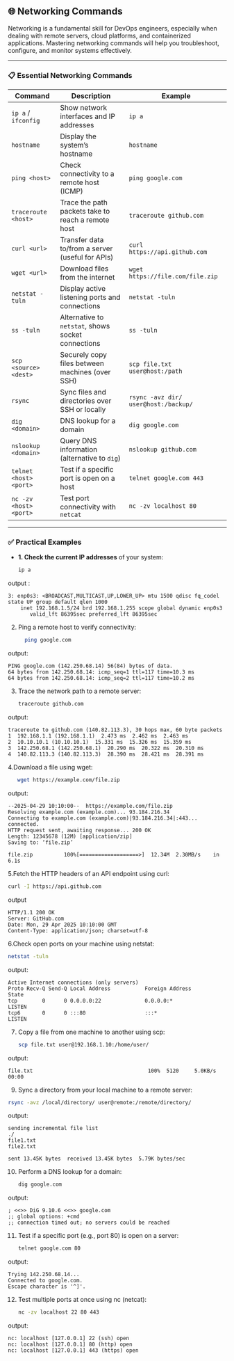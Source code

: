 ## 🌐 Networking Commands

Networking is a fundamental skill for DevOps engineers, especially when dealing with remote servers, cloud platforms, and containerized applications. Mastering networking commands will help you troubleshoot, configure, and monitor systems effectively.

---

### 📋 Essential Networking Commands

| Command               | Description                                         | Example                               |
|-----------------------|-----------------------------------------------------|---------------------------------------|
| `ip a` / `ifconfig`    | Show network interfaces and IP addresses            | `ip a`                                |
| `hostname`             | Display the system’s hostname                       | `hostname`                            |
| `ping <host>`          | Check connectivity to a remote host (ICMP)          | `ping google.com`                     |
| `traceroute <host>`    | Trace the path packets take to reach a remote host  | `traceroute github.com`               |
| `curl <url>`           | Transfer data to/from a server (useful for APIs)    | `curl https://api.github.com`         |
| `wget <url>`           | Download files from the internet                    | `wget https://file.com/file.zip`      |
| `netstat -tuln`        | Display active listening ports and connections      | `netstat -tuln`                       |
| `ss -tuln`             | Alternative to `netstat`, shows socket connections   | `ss -tuln`                            |
| `scp <source> <dest>`  | Securely copy files between machines (over SSH)     | `scp file.txt user@host:/path`        |
| `rsync`                | Sync files and directories over SSH or locally      | `rsync -avz dir/ user@host:/backup/`  |
| `dig <domain>`         | DNS lookup for a domain                             | `dig google.com`                      |
| `nslookup <domain>`    | Query DNS information (alternative to `dig`)        | `nslookup github.com`                 |
| `telnet <host> <port>` | Test if a specific port is open on a host           | `telnet google.com 443`               |
| `nc -zv <host> <port>` | Test port connectivity with `netcat`                | `nc -zv localhost 80`                 |

---

### ✅ Practical Examples

- **1. Check the current IP addresses** of your system:
  
  ```bash
  ip a

output  :
```
3: enp0s3: <BROADCAST,MULTICAST,UP,LOWER_UP> mtu 1500 qdisc fq_codel state UP group default qlen 1000
    inet 192.168.1.5/24 brd 192.168.1.255 scope global dynamic enp0s3
       valid_lft 86395sec preferred_lft 86395sec
```
2. Ping a remote host to verify connectivity:
   
   ```bash
     ping google.com
  output:
  ```
PING google.com (142.250.68.14) 56(84) bytes of data.
64 bytes from 142.250.68.14: icmp_seq=1 ttl=117 time=10.3 ms
64 bytes from 142.250.68.14: icmp_seq=2 ttl=117 time=10.2 ms
```
3. Trace the network path to a remote server:
   
      ```bash
   traceroute github.com
 output:
  ```
traceroute to github.com (140.82.113.3), 30 hops max, 60 byte packets
 1  192.168.1.1 (192.168.1.1)  2.473 ms  2.462 ms  2.463 ms
 2  10.10.10.1 (10.10.10.1)  15.331 ms  15.326 ms  15.359 ms
 3  142.250.68.1 (142.250.68.1)  20.290 ms  20.322 ms  20.310 ms
 4  140.82.113.3 (140.82.113.3)  28.390 ms  28.421 ms  28.391 ms

```
4.Download a file using wget:

   ```bash
      wget https://example.com/file.zip
```
output:
```
--2025-04-29 10:10:00--  https://example.com/file.zip
Resolving example.com (example.com)... 93.184.216.34
Connecting to example.com (example.com)|93.184.216.34|:443... connected.
HTTP request sent, awaiting response... 200 OK
Length: 12345678 (12M) [application/zip]
Saving to: ‘file.zip’

file.zip          100%[===================>]  12.34M  2.30MB/s    in 6.1s
```
5.Fetch the HTTP headers of an API endpoint using curl:

   ```bash
curl -I https://api.github.com
```
output
```
HTTP/1.1 200 OK
Server: GitHub.com
Date: Mon, 29 Apr 2025 10:10:00 GMT
Content-Type: application/json; charset=utf-8
```

6.Check open ports on your machine using netstat:

```bash
netstat -tuln
```
output:
```
Active Internet connections (only servers)
Proto Recv-Q Send-Q Local Address           Foreign Address         State
tcp        0      0 0.0.0.0:22              0.0.0.0:*               LISTEN
tcp6       0      0 :::80                   :::*                    LISTEN
```
7. Copy a file from one machine to another using scp:
   ```bash
   scp file.txt user@192.168.1.10:/home/user/

output:
```
file.txt                                     100%  5120     5.0KB/s   00:00

```

9. Sync a directory from your local machine to a remote server:

  ```bash
rsync -avz /local/directory/ user@remote:/remote/directory/
```
output:
```
sending incremental file list
./ 
file1.txt
file2.txt

sent 13.45K bytes  received 13.45K bytes  5.79K bytes/sec

```
10. Perform a DNS lookup for a domain:

    ```bash
    dig google.com

output:
  ```
; <<>> DiG 9.10.6 <<>> google.com
;; global options: +cmd
;; connection timed out; no servers could be reached
```

11. Test if a specific port (e.g., port 80) is open on a server:
  
    ```bash
    telnet google.com 80

output:
```
Trying 142.250.68.14...
Connected to google.com.
Escape character is '^]'.

```
12. Test multiple ports at once using nc (netcat):
    
    ```bash
    nc -zv localhost 22 80 443
    
output:
```
nc: localhost [127.0.0.1] 22 (ssh) open
nc: localhost [127.0.0.1] 80 (http) open
nc: localhost [127.0.0.1] 443 (https) open

```












